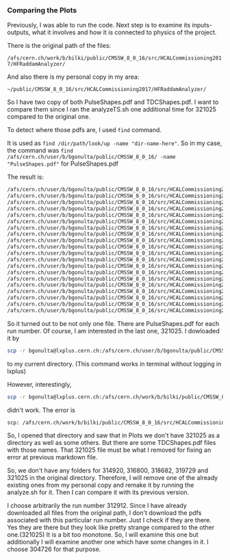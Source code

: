 ### Comparing the Plots

Previously, I was able to run the code. Next step is to examine its inputs-outputs, what it involves and how it is connected to physics of the project.

There is the original path of the files:

```/afs/cern.ch/work/b/bilki/public/CMSSW_8_0_16/src/HCALCommissioning2017/HFRaddamAnalyzer/```

And also there is my personal copy in my area:

```~/public/CMSSW_8_0_16/src/HCALCommissioning2017/HFRaddamAnalyzer/```

So I have two copy of both PulseShapes.pdf and TDCShapes.pdf. I want to compare them since I ran the analyzeTS.sh one additional time for 321025 compared to the original one.

To detect where those pdfs are, I used ```find``` command.

It is used as ```find /dir/path/look/up -name "dir-name-here"```. So in my case, the command was ```find /afs/cern.ch/user/b/bgonulta/public/CMSSW_8_0_16/ -name "PulseShapes.pdf"``` for PulseShapes.pdf

The result is:

```bash
/afs/cern.ch/user/b/bgonulta/public/CMSSW_8_0_16/src/HCALCommissioning2017/HFRaddamAnalyzer/test/Plots/290724/PulseShapes.pdf
/afs/cern.ch/user/b/bgonulta/public/CMSSW_8_0_16/src/HCALCommissioning2017/HFRaddamAnalyzer/test/Plots/290727/PulseShapes.pdf
/afs/cern.ch/user/b/bgonulta/public/CMSSW_8_0_16/src/HCALCommissioning2017/HFRaddamAnalyzer/test/Plots/289904/PulseShapes.pdf
/afs/cern.ch/user/b/bgonulta/public/CMSSW_8_0_16/src/HCALCommissioning2017/HFRaddamAnalyzer/test/Plots/290720/PulseShapes.pdf
/afs/cern.ch/user/b/bgonulta/public/CMSSW_8_0_16/src/HCALCommissioning2017/HFRaddamAnalyzer/test/Plots/291416/PulseShapes.pdf
/afs/cern.ch/user/b/bgonulta/public/CMSSW_8_0_16/src/HCALCommissioning2017/HFRaddamAnalyzer/test/Plots/293304/PulseShapes.pdf
/afs/cern.ch/user/b/bgonulta/public/CMSSW_8_0_16/src/HCALCommissioning2017/HFRaddamAnalyzer/test/Plots/295683/PulseShapes.pdf
/afs/cern.ch/user/b/bgonulta/public/CMSSW_8_0_16/src/HCALCommissioning2017/HFRaddamAnalyzer/test/Plots/301006/PulseShapes.pdf
/afs/cern.ch/user/b/bgonulta/public/CMSSW_8_0_16/src/HCALCommissioning2017/HFRaddamAnalyzer/test/Plots/298355/PulseShapes.pdf
/afs/cern.ch/user/b/bgonulta/public/CMSSW_8_0_16/src/HCALCommissioning2017/HFRaddamAnalyzer/test/Plots/300719/PulseShapes.pdf
/afs/cern.ch/user/b/bgonulta/public/CMSSW_8_0_16/src/HCALCommissioning2017/HFRaddamAnalyzer/test/Plots/300722/PulseShapes.pdf
/afs/cern.ch/user/b/bgonulta/public/CMSSW_8_0_16/src/HCALCommissioning2017/HFRaddamAnalyzer/test/Plots/301007/PulseShapes.pdf
/afs/cern.ch/user/b/bgonulta/public/CMSSW_8_0_16/src/HCALCommissioning2017/HFRaddamAnalyzer/test/Plots/304726/PulseShapes.pdf
/afs/cern.ch/user/b/bgonulta/public/CMSSW_8_0_16/src/HCALCommissioning2017/HFRaddamAnalyzer/test/Plots/312918/PulseShapes.pdf
/afs/cern.ch/user/b/bgonulta/public/CMSSW_8_0_16/src/HCALCommissioning2017/HFRaddamAnalyzer/test/Plots/312912/PulseShapes.pdf
/afs/cern.ch/user/b/bgonulta/public/CMSSW_8_0_16/src/HCALCommissioning2017/HFRaddamAnalyzer/test/Plots/313023/PulseShapes.pdf
/afs/cern.ch/user/b/bgonulta/public/CMSSW_8_0_16/src/HCALCommissioning2017/HFRaddamAnalyzer/test/Plots/313265/PulseShapes.pdf
/afs/cern.ch/user/b/bgonulta/public/CMSSW_8_0_16/src/HCALCommissioning2017/HFRaddamAnalyzer/test/Plots/313526/PulseShapes.pdf
/afs/cern.ch/user/b/bgonulta/public/CMSSW_8_0_16/src/HCALCommissioning2017/HFRaddamAnalyzer/test/Plots/313921/PulseShapes.pdf
/afs/cern.ch/user/b/bgonulta/public/CMSSW_8_0_16/src/HCALCommissioning2017/HFRaddamAnalyzer/test/Plots/321025/PulseShapes.pdf
```

So it turned out to be not only one file. There are PulseShapes.pdf for each run number. Of course, I am interested in the last one, 321025. I dowloaded it by 

```bash
scp -r bgonulta@lxplus.cern.ch:/afs/cern.ch/user/b/bgonulta/public/CMSSW_8_0_16/src/HCALCommissioning2017/HFRaddamAnalyzer/test/Plots/321025/PulseShapes.pdf ./
```

to my current directory. (This command works in terminal without logging in lxplus)

However, interestingly, 

```bash
scp -r bgonulta@lxplus.cern.ch:/afs/cern.ch/work/b/bilki/public/CMSSW_8_0_16/src/HCALCommissioning2017/HFRaddamAnalyzer/test/Plots/321025/PulseShapes.pdf ./
```

didn't work. The error is

```bash
scp: /afs/cern.ch/work/b/bilki/public/CMSSW_8_0_16/src/HCALCommissioning2017/HFRaddamAnalyzer/test/Plots/321025/PulseShapes.pdf: Not a directory
```

So, I opened that directory and saw that in Plots we don't have 321025 as a directory as well as some others. But there are some TDCShapes.pdf files with those names. That 321025 file must be what I removed for fixing an error at previous markdown file. 

So, we don't have any folders for 314920, 316800, 318682, 319729 and 321025 in the original directory. Therefore, I will remove one of the already existing ones from my personal copy and remake it by running the analyze.sh for it. Then I can compare it with its previous version.

I choose arbitrarily the run number 312912. Since I have already downloaded all files from the original path, I don't download the pdfs associated with this particular run number. Just I check if they are there. Yes they are there but they look like pretty strange compared to the other one.(321025) It is a bit too monotone. So, I will examine this one but additionally I will examine another one which have some changes in it. I choose 304726 for that purpose.   
